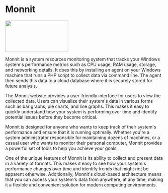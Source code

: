 # Monnit
<img src="https://github.com/Tejas1000/Monnit/assets/88779332/9508d1a9-d95f-4ce5-93c9-2e76e8ff2744"  width="200" height="100">

Monnit is a system resources monitoring system that tracks your Windows system's performance metrics such as CPU usage, RAM usage, storage, and networking details. It does this by installing an agent on your Windows machine that runs a PHP script to collect data via command line. The agent then sends this data to a cloud database where it is securely stored for future analysis.

The Monnit website provides a user-friendly interface for users to view the collected data. Users can visualize their system's data in various forms such as bar graphs, pie charts, and line graphs. This makes it easy to quickly understand how your system is performing over time and identify potential issues before they become critical.

Monnit is designed for anyone who wants to keep track of their system's performance and ensure that it is running optimally. Whether you're a system administrator responsible for maintaining dozens of machines, or a casual user who wants to monitor their personal computer, Monnit provides a powerful set of tools to help you achieve your goals.

One of the unique features of Monnit is its ability to collect and present data in a variety of formats. This makes it easy to see how your system's performance changes over time and identify trends that might not be apparent otherwise. Additionally, Monnit's cloud-based architecture means that you can access your system's data from anywhere, at any time, making it a flexible and convenient solution for modern computing environments.

